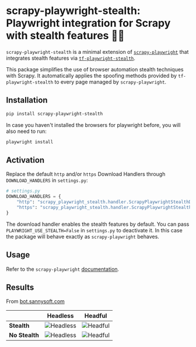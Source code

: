 # scrapy-playwright-stealth: Playwright integration for Scrapy with stealth features 🥷🏻

`scrapy-playwright-stealth` is a minimal extension of [`scrapy-playwright`](https://github.com/scrapy-plugins/scrapy-playwright)
that integrates stealth features via [`tf-playwright-stealth`](https://github.com/tinyfish-io/tf-playwright-stealth).

This package simplifies the use of browser automation stealth techniques with Scrapy. It
automatically applies the spoofing methods provided by `tf-playwright-stealth` to every page
managed by `scrapy-playwright`.

## Installation

```bash
pip install scrapy-playwright-stealth
```

In case you haven't installed the browsers for playwright before, you will also need to run:

```bash
playwright install
```

## Activation

Replace the default `http` and/or `https` Download Handlers through `DOWNLOAD_HANDLERS` in
`settings.py`:

```python
# settings.py
DOWNLOAD_HANDLERS = {
    "http": "scrapy_playwright_stealth.handler.ScrapyPlaywrightStealthDownloadHandler",
    "https": "scrapy_playwright_stealth.handler.ScrapyPlaywrightStealthDownloadHandler",
}
```

The download handler enables the stealth features by default. You can pass
`PLAYWRIGHT_USE_STEALTH=False` in `settings.py` to deactivate it. In this case the package will
behave exactly as `scrapy-playwright` behaves.

## Usage

Refer to the `scrapy-playwright` [documentation](https://github.com/scrapy-plugins/scrapy-playwright).

## Results
From [bot.sannysoft.com](https://bot.sannysoft.com/)

|   | Headless | Headful |
| - | -------- | ------- |
| **Stealth** | ![Headless](./images/example_with_stealth_headless.png) | ![Headful](./images/example_with_stealth_headful.png) |
| **No Stealth** | ![Headless](./images/example_with_stealth_headless.png) | ![Headful](./images/example_with_stealth_headful.png) |
